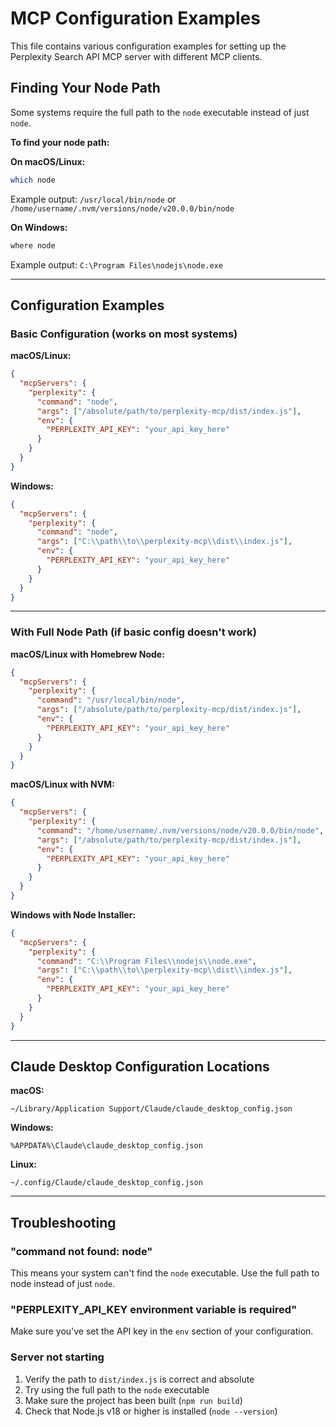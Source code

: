 # MCP Configuration Examples

This file contains various configuration examples for setting up the Perplexity Search API MCP server with different MCP clients.

## Finding Your Node Path

Some systems require the full path to the `node` executable instead of just `node`.

**To find your node path:**

**On macOS/Linux:**
```bash
which node
```
Example output: `/usr/local/bin/node` or `/home/username/.nvm/versions/node/v20.0.0/bin/node`

**On Windows:**
```cmd
where node
```
Example output: `C:\Program Files\nodejs\node.exe`

---

## Configuration Examples

### Basic Configuration (works on most systems)

**macOS/Linux:**
```json
{
  "mcpServers": {
    "perplexity": {
      "command": "node",
      "args": ["/absolute/path/to/perplexity-mcp/dist/index.js"],
      "env": {
        "PERPLEXITY_API_KEY": "your_api_key_here"
      }
    }
  }
}
```

**Windows:**
```json
{
  "mcpServers": {
    "perplexity": {
      "command": "node",
      "args": ["C:\\path\\to\\perplexity-mcp\\dist\\index.js"],
      "env": {
        "PERPLEXITY_API_KEY": "your_api_key_here"
      }
    }
  }
}
```

---

### With Full Node Path (if basic config doesn't work)

**macOS/Linux with Homebrew Node:**
```json
{
  "mcpServers": {
    "perplexity": {
      "command": "/usr/local/bin/node",
      "args": ["/absolute/path/to/perplexity-mcp/dist/index.js"],
      "env": {
        "PERPLEXITY_API_KEY": "your_api_key_here"
      }
    }
  }
}
```

**macOS/Linux with NVM:**
```json
{
  "mcpServers": {
    "perplexity": {
      "command": "/home/username/.nvm/versions/node/v20.0.0/bin/node",
      "args": ["/absolute/path/to/perplexity-mcp/dist/index.js"],
      "env": {
        "PERPLEXITY_API_KEY": "your_api_key_here"
      }
    }
  }
}
```

**Windows with Node Installer:**
```json
{
  "mcpServers": {
    "perplexity": {
      "command": "C:\\Program Files\\nodejs\\node.exe",
      "args": ["C:\\path\\to\\perplexity-mcp\\dist\\index.js"],
      "env": {
        "PERPLEXITY_API_KEY": "your_api_key_here"
      }
    }
  }
}
```

---

## Claude Desktop Configuration Locations

**macOS:**
```
~/Library/Application Support/Claude/claude_desktop_config.json
```

**Windows:**
```
%APPDATA%\Claude\claude_desktop_config.json
```

**Linux:**
```
~/.config/Claude/claude_desktop_config.json
```

---

## Troubleshooting

### "command not found: node"
This means your system can't find the `node` executable. Use the full path to node instead of just `node`.

### "PERPLEXITY_API_KEY environment variable is required"
Make sure you've set the API key in the `env` section of your configuration.

### Server not starting
1. Verify the path to `dist/index.js` is correct and absolute
2. Try using the full path to the `node` executable
3. Make sure the project has been built (`npm run build`)
4. Check that Node.js v18 or higher is installed (`node --version`)

